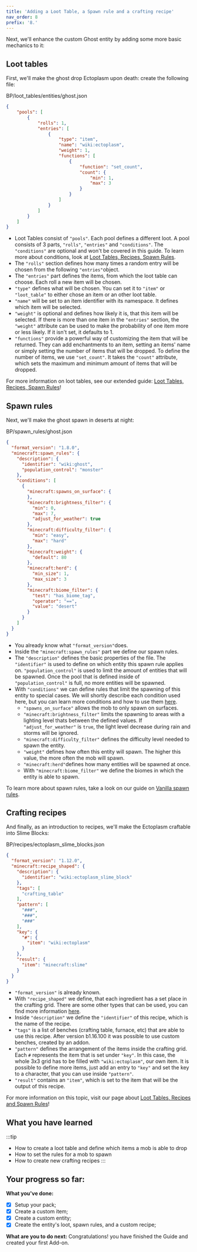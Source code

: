 ```yaml
---
title: 'Adding a Loot Table, a Spawn rule and a crafting recipe'
nav_order: 8
prefix: '8.'
---
```


Next, we'll enhance the custom Ghost entity by adding some more basic mechanics to it:

## Loot tables

First, we'll make the ghost drop Ectoplasm upon death: create the following file:

<CodeHeader>BP/loot_tables/entities/ghost.json</CodeHeader>

```json
{
	"pools": [
		{
			"rolls": 1,
			"entries": [
				{
					"type": "item",
					"name": "wiki:ectoplasm",
					"weight": 1,
					"functions": [
						{
							"function": "set_count",
							"count": {
								"min": 1,
								"max": 3
							}
						}
					]
				}
			]
		}
	]
}
```

-	Loot Tables consist of `"pools"`. Each pool defines a different loot. A pool consists of 3 parts, `"rolls"`, `"entries"` and `"conditions"`. The `"conditions"` are optional and won't be covered in this guide. To learn more about conditions, look at [Loot Tables, Recipes, Spawn Rules](/loot/loot_tables-spawn_rules).
-	The `"rolls"` section defines how many times a random entry will be chosen from the following `"entries"`object.
-	The `"entries"` part defines the items, from which the loot table can choose. Each roll a new item will be chosen. 
-	`"type"` defines what will be chosen. You can set it to `"item"` or `"loot_table"` to either chose an item or an other loot table.
-	`"name"` will be set to an item identifier with its namespace. It defines which item will be selected.
-	`"weight"` is optional and defines how likely it is, that this item will be selected. If there is more than one item in the `"entries"` section, the `"weight"` attribute can be used to make the probability of one item more or less likely. If it isn't set, it defaults to 1.
-	`"functions"` provide a powerful way of customizing the item that will be returned. They can add enchantments to an item, setting an items' name or simply setting the number of items that will be dropped. To define the number of items, we use `"set_count"`. It takes the `"count"` attribute, which sets the maximum and minimum amount of items that will be dropped.

For more information on loot tables, see our extended guide: [Loot Tables, Recipes, Spawn Rules](/loot/loot_tables-spawn_rules)!

## Spawn rules

Next, we'll make the ghost spawn in deserts at night:

<CodeHeader>BP/spawn_rules/ghost.json</CodeHeader>

```json
{
  "format_version": "1.8.0",
  "minecraft:spawn_rules": {
    "description": {
      "identifier": "wiki:ghost",
      "population_control": "monster"
    },
    "conditions": [
      {
        "minecraft:spawns_on_surface": {
        },
        "minecraft:brightness_filter": {
          "min": 0,
          "max": 7,
          "adjust_for_weather": true
        },
        "minecraft:difficulty_filter": {
          "min": "easy",
          "max": "hard"
        },
        "minecraft:weight": {
          "default": 80
        },
        "minecraft:herd": {
          "min_size": 1,
          "max_size": 3
        },
        "minecraft:biome_filter": {
          "test": "has_biome_tag",
          "operator": "==",
          "value": "desert"
        }
      }
    ]
  }
}
```

-	You already know what `"format_version"`does.
-	Inside the `"minecraft:spawn_rules"` part we define our spawn rules. 
-	The `"description"` defines the basic properties of the file. The `"identifier"` is used to define on which entity this spawn rule applies on. `"population_control"` is used to limit the amount of entities that will be spawned. Once the pool that is defined inside of `"population_control"` is full, no more entities will be spawned.
-	With `"conditions"` we can define rules that limit the spawning of this entity to special cases. We will shortly describe each condition used here, but you can learn more conditions and how to use them [here](/entities/vanilla-usage-spawn-rules).
	-	`"spawns_on_surface"` allows the mob to only spawn on surfaces.
	-	`"minecraft:brightness_filter"` limits the spawning to areas with a lighting level thats between the defined values. If `"adjust_for_weather"` is `true`, the light level decrease during rain and storms will be ignored.
	-	`"minecraft:difficulty_filter"` defines the difficulty level needed to spawn the entity.
	-	`"weight"` defines how often this entity will spawn. The higher this value, the more often the mob will spawn.
	-	`"minecraft:herd"`defines how many entities will be spawned at once.
	-	With `"minecraft:biome_filter"` we define the biomes in which the entity is able to spawn.

To learn more about spawn rules, take a look on our guide on [Vanilla spawn rules](/entities/vanilla-usage-spawn-rules).

## Crafting recipes

And finally, as an introduction to recipes, we'll make the Ectoplasm craftable into Slime Blocks:

<CodeHeader>BP/recipes/ectoplasm_slime_blocks.json</CodeHeader>

```json
{
  "format_version": "1.12.0",
  "minecraft:recipe_shaped": {
    "description": {
      "identifier": "wiki:ectoplasm_slime_block"
    },
    "tags": [
      "crafting_table"
    ],
    "pattern": [
      "###",
      "###",
      "###"
    ],
    "key": {
      "#": {
        "item": "wiki:ectoplasm"
      }
    },
    "result": {
      "item": "minecraft:slime"
    }
  }
}
```

-	`"format_version"` is already known.
-	With `"recipe_shaped"` we define, that each ingredient has a set place in the crafting grid. There are some other types that can be used, you can find more information [here](/loot/loot_tables-spawn_rules).
-	Inside `"description"` we define the `"identifier"` of this recipe, which is the name of the recipe. 
-	`"tags"` is a list of benches (crafting table, furnace, etc) that are able to use this recipe. After version b1.16.100 it was possible to use custom benches, created by an addon.
-	`"pattern"` defines the arrangement of the items inside the crafting grid. Each `#` represents the item that is set under `"key"`. In this case, the whole 3x3 grid has to be filled with `"wiki:ectoplasm"`, our own item. It is possible to define more items, just add an entry to `"key"` and set the key to a character, that you can use inside `"pattern"`.
-	`"result"` contains an `"item"`, which is set to the item that will be the output of this recipe. 

For more information on this topic, visit our page about [Loot Tables, Recipes and Spawn Rules](/loot/loot_tables-spawn_rules)!

## What you have learned
:::tip
-	How to create a loot table and define which items a mob is able to drop
-	How to set the rules for a mob to spawn
-	How to create new crafting recipes
:::


## Your progress so far:

**What you've done:**

-   [x] Setup your pack;
-   [x] Create a custom item;
-   [x] Create a custom entity;
-   [x] Create the entity's loot, spawn rules, and a custom recipe;

**What are you to do next:**
Congratulations! you have finished the Guide and created your first Add-on.
